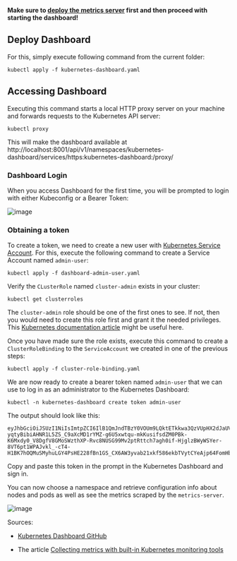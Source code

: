 **Make sure to [deploy the metrics server](https://github.com/Smoothex/cnae-sockshop/blob/main/microservices-demo/metrics-server/README.md) first and then proceed with starting the dashboard!**

## Deploy Dashboard
For this, simply execute following command from the current folder:
```
kubectl apply -f kubernetes-dashboard.yaml
```
## Accessing Dashboard
Executing this command starts a local HTTP proxy server on your machine and forwards requests to the Kubernetes API server:
```
kubectl proxy
```
This will make the dashboard available at
http://localhost:8001/api/v1/namespaces/kubernetes-dashboard/services/https:kubernetes-dashboard:/proxy/

### Dashboard Login
When you access Dashboard for the first time, you will be prompted to login with either Kubeconfig or a Bearer Token:

![image](https://github.com/Smoothex/cnae-sockshop/assets/79105432/7db32dff-4bc2-4fc0-9443-f64592ca7900)

### Obtaining a token

To create a token, we need to create a new user with [Kubernetes Service Account](https://kubernetes.io/docs/concepts/security/service-accounts/). For this, execute the following command to create a Service Account named `admin-user`:
```
kubectl apply -f dashboard-admin-user.yaml
```
Verify the `CLusterRole` named `cluster-admin` exists in your cluster:
```
kubectl get clusterroles
```
The `cluster-admin` role should be one of the first ones to see. If not, then you would need to create this role first and grant it the needed privileges. This [Kubernetes documentation article](https://kubernetes.io/docs/reference/access-authn-authz/rbac/#kubectl-create-clusterrole) might be useful here.

Once you have made sure the role exists, execute this command to create a `ClusterRoleBinding` to the `ServiceAccount` we created in one of the previous steps:
```
kubectl apply -f cluster-role-binding.yaml
```

We are now ready to create a bearer token named `admin-user` that we can use to log in as an administrator to the Kubernetes Dashboard:
```
kubectl -n kubernetes-dashboard create token admin-user
```
The output should look like this:
```
eyJhbGciOiJSUzI1NiIsImtpZCI6IlB1QmJndTBzY0VOUm9LQktETkkwa3QzVUpHX2dJaUVtdUdFN1hOb1drRnMifQ.eyJhdWQiOlsiaHR0cHM6Ly9rdWJlcm5ldGVzLmRlZmF1bHQuc3ZjLmNsdXN0ZXIubG9jYWwiXSwiZXhwIjoxNjg3NTEyNDIxLCJpYXQiOjE2ODc1MDg4MjEsImlzcyI6Imh0dHBzOi8va3ViZXJuZXRlcy5kZWZhdWx0LnN2Yy5jbHVzdGVyLmxvY2FsIiwia3ViZXJuZXRlcy5pbyI6eyJuYW1lc3BhY2UiOiJrdWJlcm5ldGVzLWRhc2hib2FyZCIsInNlcnZpY2VhY2NvdW50Ijp7Im5hbWUiOiJhZG1pbi11c2VyIiwidWlkIjoiNDRkOGM3YjItYzhmYS00MWY0LWI0YjAtNTU5ZjZhYWJhNTIwIn19LCJuYmYiOjE2ODc1MDg4MjEsInN1YiI6InN5c3RlbTpzZXJ2aWNlYWNjb3VudDprdWJlcm5ldGVzLWRhc2hib2FyZDphZG1pbi11c2VyIn0.31Oo_j9Diz5UCJUj7MWVgPpJorzYnUixgacdE5Ex31OeaGa8VZNf7NykRzKb0IsY3CqKnutVKpCJKb1v2o1BPP-yqtyBibiAHNR1L5ZS_C9aXcMD1rYMZ-g6U5xwtqu-mkKusifsdZM0PBk-K6Mxdy0_V8DgfV8GMoSWzthXP-Rvc8NUSG99Mv2ptRttch7agh0if-HjglzBWyWSYer-8VT6pt1WPAJvkl_-cT4-H1BK7hOQMuSMyhuLGY4PsHE228fBn1GS_CX6AW3yvab21xkf586ekbTVytCYeAjp64FomHb6hm0Up9L9Skgk_hP4fJcHyt8Hrv4n_uqIWs8r4w
```

Copy and paste this token in the prompt in the Kubernetes Dashboard and sign in.

You can now choose a namespace and retrieve configuration info about nodes and pods as well as see the metrics scraped by the `metrics-server`.

![image](https://github.com/Smoothex/cnae-sockshop/assets/79105432/12b98baf-31a7-415f-b4d3-04519a86c118)

Sources:

* [Kubernetes Dashboard GitHub](https://github.com/kubernetes/dashboard)

* The article [Collecting metrics with built-in Kubernetes monitoring tools](https://www.datadoghq.com/blog/how-to-collect-and-graph-kubernetes-metrics/#browse-cluster-objects-in-kubernetes-dashboard)
